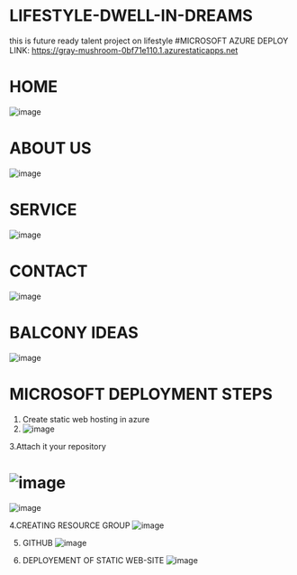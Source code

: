 # LIFESTYLE-DWELL-IN-DREAMS
this is future ready talent project on lifestyle
#MICROSOFT AZURE DEPLOY LINK:  https://gray-mushroom-0bf71e110.1.azurestaticapps.net

# HOME
![image](https://user-images.githubusercontent.com/92007076/183452789-2adb418a-83ae-4a7d-89ac-b99abff99bd0.png)
# ABOUT US
![image](https://user-images.githubusercontent.com/92007076/183455279-1bbaa951-f2b7-403d-b799-51f2e7fe3ade.png)

# SERVICE
![image](https://user-images.githubusercontent.com/92007076/183455602-9d8cf408-220a-4c31-b89f-9711161fd0e4.png)

# CONTACT
![image](https://user-images.githubusercontent.com/92007076/183456113-2546dc8d-7c3d-4a93-89df-b16fd40d5c98.png)

# BALCONY IDEAS
![image](https://user-images.githubusercontent.com/92007076/183458649-089f89f7-eedc-4ed5-a8e5-251e05ad4294.png)

# MICROSOFT DEPLOYMENT STEPS
1. Create static web hosting in azure
2. ![image](https://user-images.githubusercontent.com/92007076/183460111-8cccb290-1682-4f76-a98b-116ba15ac4d2.png)

3.Attach it your repository
# ![image](https://user-images.githubusercontent.com/92007076/183460304-3c8105ea-0b7d-4065-845a-ca2f4841c0d8.png)

![image](https://user-images.githubusercontent.com/92007076/183460681-a4414b11-07ea-45c1-9522-7d447fc70e8a.png)

4.CREATING RESOURCE GROUP
![image](https://user-images.githubusercontent.com/92007076/183461322-d9620428-1b70-4e8c-998d-0988f13eefa8.png)

5. GITHUB
![image](https://user-images.githubusercontent.com/92007076/183462497-b3e7ce8d-f91d-405a-bdb2-81154bc31bd0.png)

6. DEPLOYEMENT OF STATIC WEB-SITE
![image](https://user-images.githubusercontent.com/92007076/183462889-9334b60f-b585-409e-bc93-7e241ff46628.png)











